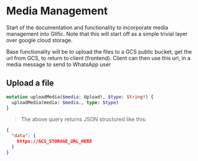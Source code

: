# Media Management

Start of the documentation and functionality to incorporate media management into Glific. Note
that this will start off as a simple trivial layer over google cloud storage.

Base functionality will be to upload the files to a GCS public bucket, get the url from GCS, to return to
client (frontend). Client can then use this url, in a media message to send to WhatsApp user


## Upload a file

```graphql
mutation uploadMedia($media: Upload!, $type: String!) {
  uploadMedia(media: $media., type: $type)
}
```

> The above query returns JSON structured like this:

```json
{
  "data": {
    https://GCS_STORAGE_URL_HERE
  }
}
```

